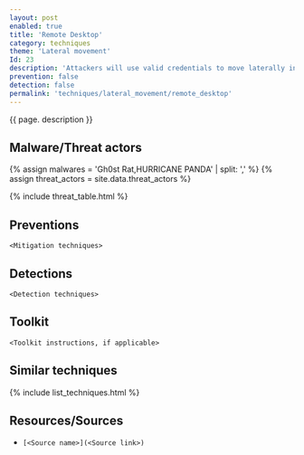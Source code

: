 ```yaml
---
layout: post
enabled: true
title: 'Remote Desktop'
category: techniques
theme: 'Lateral movement'
Id: 23
description: 'Attackers will use valid credentials to move laterally in the environment by utilizing remote desktop.'
prevention: false
detection: false
permalink: 'techniques/lateral_movement/remote_desktop'
---
```

{{ page. description }}



## Malware/Threat actors

{% assign malwares = 'Gh0st Rat,HURRICANE PANDA' | split: ',' %}
{% assign threat_actors = site.data.threat_actors %}

{% include threat_table.html %}

## Preventions

`<Mitigation techniques>`

## Detections

`<Detection techniques>`

## Toolkit

`<Toolkit instructions, if applicable>`

## Similar techniques

{% include list_techniques.html %}


## Resources/Sources

* `[<Source name>](<Source link>)`
